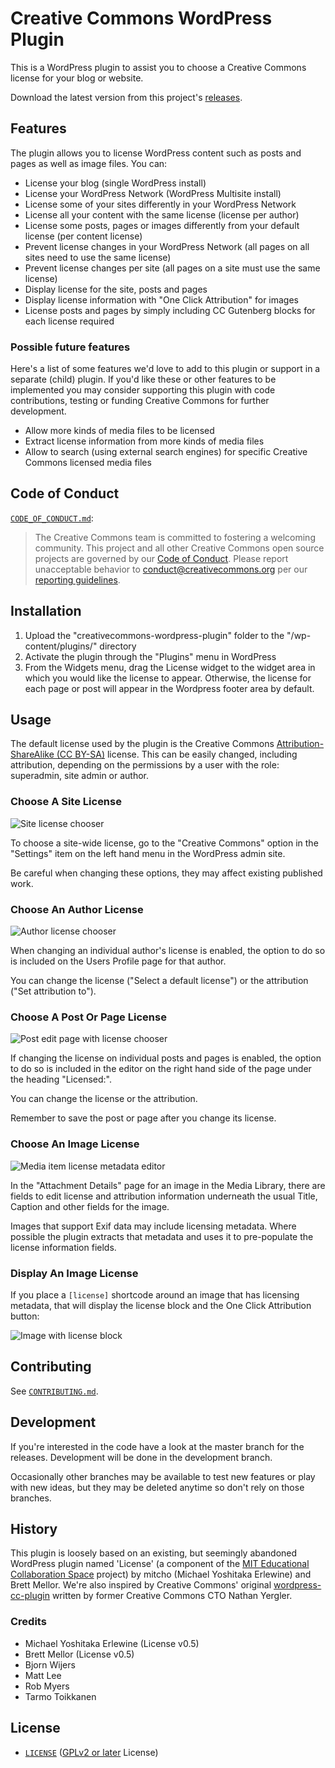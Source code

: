 # Creative Commons WordPress Plugin

This is a WordPress plugin to assist you to choose a Creative Commons license
for your blog or website.

Download the latest version from this project's [releases][releases].

[releases]: https://github.com/creativecommons/creativecommons-wordpress-plugin/releases "Releases · creativecommons/creativecommons-wordpress-plugin"


## Features

The plugin allows you to license WordPress content such as posts and pages as
well as image files. You can:

- License your blog (single WordPress install)
- License your WordPress Network (WordPress Multisite install)
- License some of your sites differently in your WordPress Network
- License all your content with the same license (license per author)
- License some posts, pages or images differently from your default license
  (per content license)
- Prevent license changes in your WordPress Network (all pages on all sites
  need to use the same license)
- Prevent license changes per site (all pages on a site must use the same
  license)
- Display license for the site, posts and pages
- Display license information with "One Click Attribution" for images
- License posts and pages by simply including CC Gutenberg blocks for each
  license required


### Possible future features

Here's a list of some features we'd love to add to this plugin or support in a
separate (child) plugin. If you'd like these or other features to be
implemented you may consider supporting this plugin with code contributions,
testing or funding Creative Commons for further development.

- Allow more kinds of media files to be licensed
- Extract license information from more kinds of media files
- Allow to search (using external search engines) for specific Creative Commons
  licensed media files


## Code of Conduct

[`CODE_OF_CONDUCT.md`](CODE_OF_CONDUCT.md):
> The Creative Commons team is committed to fostering a welcoming community.
> This project and all other Creative Commons open source projects are governed
> by our [Code of Conduct][code_of_conduct]. Please report unacceptable
> behavior to [conduct@creativecommons.org](mailto:conduct@creativecommons.org)
> per our [reporting guidelines][reporting_guide].

[code_of_conduct]:https://creativecommons.github.io/community/code-of-conduct/
[reporting_guide]:https://creativecommons.github.io/community/code-of-conduct/enforcement/


## Installation

1. Upload the "creativecommons-wordpress-plugin" folder to the
   "/wp-content/plugins/" directory
2. Activate the plugin through the "Plugins" menu in WordPress
3. From the Widgets menu, drag the License widget to the widget area in which
   you would like the license to appear.  Otherwise, the license for each page
   or post will appear in the Wordpress footer area by default.


## Usage

The default license used by the plugin is the Creative Commons
[Attribution-ShareAlike (CC BY-SA)][by-sa] license.  This can be easily
changed, including attribution, depending on the permissions by a user with the
role: superadmin, site admin or author.

[by-sa]: http://creativecommons.org/licenses/by-sa/4.0/


### Choose A Site License

![Site license chooser](assets/screenshot-1.jpg)

To choose a site-wide license, go to the "Creative Commons" option in the
"Settings" item on the left hand menu in the WordPress admin site.

Be careful when changing these options, they may affect existing published
work.


### Choose An Author License

![Author license chooser](assets/screenshot-3.jpg)

When changing an individual author's license is enabled, the option to do so is
included on the Users Profile page for that author.

You can change the license ("Select a default license") or the attribution
("Set attribution to").


### Choose A Post Or Page License

![Post edit page with license chooser](assets/screenshot-2.jpg)

If changing the license on individual posts and pages is enabled, the option to
do so is included in the editor on the right hand side of the page under the
heading "Licensed:".

You can change the license or the attribution.

Remember to save the post or page after you change its license.


### Choose An Image License

![Media item license metadata editor](assets/screenshot-4.jpg)

In the "Attachment Details" page for an image in the Media Library, there are
fields to edit license and attribution information underneath the usual Title,
Caption and other fields for the image.

Images that support Exif data may include licensing metadata. Where possible
the plugin extracts that metadata and uses it to pre-populate the license
information fields.


### Display An Image License

If you place a `[license]` shortcode around an image that has licensing
metadata, that will display the license block and the One Click Attribution
button:

![Image with license block](assets/screenshot-6.jpg)


## Contributing

See [`CONTRIBUTING.md`](CONTRIBUTING.md).


## Development

If you're interested in the code have a look at the master branch for the
releases. Development will be done in the development branch.

Occasionally other branches may be available to test new features or play with
new ideas, but they may be deleted anytime so don't rely on those branches.


## History

This plugin is loosely based on an existing, but seemingly abandoned WordPress
plugin named 'License' (a component of the [MIT Educational Collaboration
Space][collabspace] project) by mitcho (Michael Yoshitaka Erlewine) and
Brett Mellor. We're also inspired by Creative Commons' original
[wordpress-cc-plugin][oldplugin] written by former Creative Commons CTO Nathan
Yergler.

[collabspace]:http://cispace.mit.edu/
[oldplugin]:https://github.com/cc-archive/wordpress-cc-plugin


### Credits

- Michael Yoshitaka Erlewine (License v0.5)
- Brett Mellor (License v0.5)
- Bjorn Wijers
- Matt Lee
- Rob Myers
- Tarmo Toikkanen


## License

- [`LICENSE`](LICENSE) ([GPLv2 or later][gplv2] License)

[gplv2]: https://opensource.org/licenses/GPL-2.0 "GNU General Public License version 2 | Open Source Initiative"
